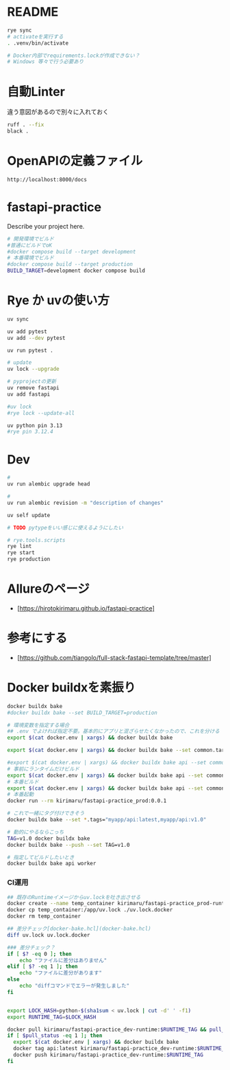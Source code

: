# README

```bash
rye sync
# activateを実行する
. .venv/bin/activate
```

```bash
# Docker内部でrequirements.lockが作成できない？
# Windows 等々で行う必要あり
```

# 自動Linter

違う意図があるので別々に入れておく


```bash
ruff . --fix
black .
```

# OpenAPIの定義ファイル
```bash
http://localhost:8000/docs
```

# fastapi-practice

Describe your project here.

```bash
# 開発環境でビルド
#普通にビルドでoK
#docker compose build --target development
# 本番環境でビルド
#docker compose build --target production
BUILD_TARGET=development docker compose build
```

# Rye か uvの使い方

```bash
uv sync
```
```bash
uv add pytest
uv add --dev pytest

uv run pytest .
```
```bash
# update
uv lock --upgrade

# pyprojectの更新
uv remove fastapi
uv add fastapi

#uv lock
#rye lock --update-all
```

```bash
uv python pin 3.13
#rye pin 3.12.4
```

# Dev
```bash
# 
uv run alembic upgrade head

# 
uv run alembic revision -m "description of changes"
```

```bash
uv self update
```

```bash
# TODO pytypeをいい感じに使えるようにしたい

```

```bash
# rye.tools.scripts
rye lint
rye start
rye production


```

# Allureのページ
- [https://hirotokirimaru.github.io/fastapi-practice]

# 参考にする
- [https://github.com/tiangolo/full-stack-fastapi-template/tree/master]

# Docker buildxを素振り

```bash
docker buildx bake
#docker buildx bake --set BUILD_TARGET=production

# 環境変数を指定する場合
## .env でよければ指定不要。基本的にアプリと混ざらせたくなかったので、これを分ける
export $(cat docker.env | xargs) && docker buildx bake

export $(cat docker.env | xargs) && docker buildx bake --set common.target=production

#export $(cat docker.env | xargs) && docker buildx bake api --set common.target=prod_runtime --push --set *.tags="kirimaru/fastapi-practice_prod-runtime:latest,kirimaru/fastapi-practice_prod-runtime:0.0.1"
# 事前にランタイムだけビルド
export $(cat docker.env | xargs) && docker buildx bake api --set common.target=prod_runtime --push --set *.tags="kirimaru/fastapi-practice_prod-runtime:0.0.1"
# 本番ビルド
export $(cat docker.env | xargs) && docker buildx bake api --set common.target=prod --push --set *.tags="kirimaru/fastapi-practice_prod:0.0.1"
# 本番起動
docker run --rm kirimaru/fastapi-practice_prod:0.0.1

# これで一緒にタグ付けできそう
docker buildx bake --set *.tags="myapp/api:latest,myapp/api:v1.0"

# 動的にやるならこっち
TAG=v1.0 docker buildx bake
docker buildx bake --push --set TAG=v1.0

# 指定してビルドしたいとき
docker buildx bake api worker
```


### CI運用
```bash
## 既存のRuntimeイメージからuv.lockを吐き出させる
docker create --name temp_container kirimaru/fastapi-practice_prod-runtime:0.0.1
docker cp temp_container:/app/uv.lock ./uv.lock.docker
docker rm temp_container

## 差分チェック[docker-bake.hcl](docker-bake.hcl)
diff uv.lock uv.lock.docker

### 差分チェック？
if [ $? -eq 0 ]; then
    echo "ファイルに差分はありません"
elif [ $? -eq 1 ]; then
    echo "ファイルに差分があります"
else
    echo "diffコマンドでエラーが発生しました"
fi
```


```bash

export LOCK_HASH=python-$(sha1sum < uv.lock | cut -d' ' -f1)
export RUNTIME_TAG=$LOCK_HASH

docker pull kirimaru/fastapi-practice_dev-runtime:$RUNTIME_TAG && pull_status=$? || pull_status=$?
if [ $pull_status -eq 1 ]; then
  export $(cat docker.env | xargs) && docker buildx bake
  docker tag api:latest kirimaru/fastapi-practice_dev-runtime:$RUNTIME_TAG
  docker push kirimaru/fastapi-practice_dev-runtime:$RUNTIME_TAG
fi


```